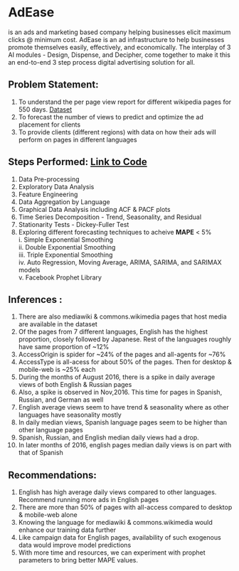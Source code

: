 # AdEase
is an ads and marketing based company helping businesses elicit maximum clicks @ minimum cost. AdEase is an ad infrastructure to help businesses promote themselves easily, effectively, and economically. The interplay of 3 AI modules - Design, Dispense, and Decipher, come together to make it this an end-to-end 3 step process digital advertising solution for all.

## Problem Statement:
1. To understand the per page view report for different wikipedia pages for 550 days. [Dataset](https://www.kaggle.com/datasets/saimaharana/adease/data)
2. To forecast the number of views to predict and optimize the ad placement for clients
3. To provide clients (different regions) with data on how their ads will perform on pages in different languages

## Steps Performed: [Link to Code](https://github.com/madhavchekka/TimeSeries/blob/main/Project%20Ad%20Ease.ipynb)
1. Data Pre-processing
2. Exploratory Data Analysis 
3. Feature Engineering 
4. Data Aggregation by Language
5. Graphical Data Analysis including ACF & PACF plots 
6. Time Series Decomposition - Trend, Seasonality, and Residual
7. Stationarity Tests - Dickey-Fuller Test 
8. Exploring different forecasting techniques to acheive **MAPE** < 5%  
   i. Simple Exponential Smoothing  
   ii. Double Exponential Smoothing  
   iii. Triple Exponential Smoothing  
   iv. Auto Regression, Moving Average, ARIMA, SARIMA, and SARIMAX models  
   v. Facebook Prophet Library


## Inferences :
1. There are also mediawiki & commons.wikimedia pages that host media are available in the dataset
2. Of the pages from 7 different languages, English has the highest proportion, closely followed by Japanese. Rest of the languages roughly have same proportion of ~12%
3. AccessOrigin is spider for ~24% of the pages and all-agents for ~76%
4. AccessType is all-acess for about 50% of the pages. Then for desktop & mobile-web is ~25% each
5. During the months of August 2016, there is a spike in daily average views of both English & Russian pages
6. Also, a spike is observed in Nov,2016. This time for pages in Spanish, Russian, and German as well
7. English average views seem to have trend & seasonality where as other languages have seasonality mostly
8. In daily median views, Spanish language pages seem to be higher than other language pages
9. Spanish, Russian, and English median daily views had a drop.
10. In later months of 2016, english pages median daily views is on part with that of Spanish

## Recommendations:
1. English has high average daily views compared to other languages. Recommend running more ads in English pages
2. There are more than 50% of pages with all-access compared to desktop & mobile-web alone
3. Knowing the language for mediawiki & commons.wikimedia would enhance our training data further
4. Like campaign data for English pages, availability of such exogenous data would improve model predictions
5. With more time and resources, we can experiment with prophet parameters to bring better MAPE values.

